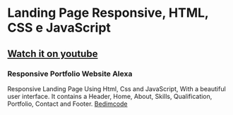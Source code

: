# Landing Page Responsive, HTML, CSS e JavaScript
## [Watch it on youtube](https://youtu.be/27JtRAI3QO8)
### Responsive Portfolio Website Alexa
Responsive Landing Page Using Html, Css and JavaScript, With a beautiful user interface. It contains a Header, Home, About, Skills, Qualification, Portfolio, Contact and Footer. [Bedimcode](https://www.youtube.com/c/Bedimcode)

